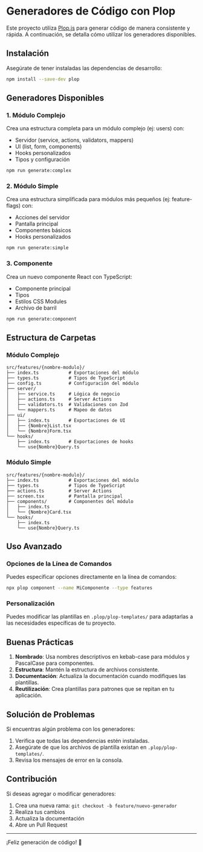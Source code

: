 # Generadores de Código con Plop

Este proyecto utiliza [Plop.js](https://plopjs.com/) para generar código de manera consistente y rápida. A continuación, se detalla cómo utilizar los generadores disponibles.

## Instalación

Asegúrate de tener instaladas las dependencias de desarrollo:

```bash
npm install --save-dev plop
```

## Generadores Disponibles

### 1. Módulo Complejo

Crea una estructura completa para un módulo complejo (ej: users) con:
- Servidor (service, actions, validators, mappers)
- UI (list, form, components)
- Hooks personalizados
- Tipos y configuración

```bash
npm run generate:complex
```

### 2. Módulo Simple

Crea una estructura simplificada para módulos más pequeños (ej: feature-flags) con:
- Acciones del servidor
- Pantalla principal
- Componentes básicos
- Hooks personalizados

```bash
npm run generate:simple
```

### 3. Componente

Crea un nuevo componente React con TypeScript:
- Componente principal
- Tipos
- Estilos CSS Modules
- Archivo de barril

```bash
npm run generate:component
```

## Estructura de Carpetas

### Módulo Complejo
```
src/features/{nombre-modulo}/
├── index.ts           # Exportaciones del módulo
├── types.ts           # Tipos de TypeScript
├── config.ts          # Configuración del módulo
├── server/
│   ├── service.ts     # Lógica de negocio
│   ├── actions.ts     # Server Actions
│   ├── validators.ts  # Validaciones con Zod
│   └── mappers.ts     # Mapeo de datos
├── ui/
│   ├── index.ts       # Exportaciones de UI
│   ├── {Nombre}List.tsx
│   └── {Nombre}Form.tsx
└── hooks/
    ├── index.ts       # Exportaciones de hooks
    └── use{Nombre}Query.ts
```

### Módulo Simple
```
src/features/{nombre-modulo}/
├── index.ts           # Exportaciones del módulo
├── types.ts           # Tipos de TypeScript
├── actions.ts         # Server Actions
├── screen.tsx         # Pantalla principal
├── components/        # Componentes del módulo
│   ├── index.ts
│   └── {Nombre}Card.tsx
└── hooks/
    ├── index.ts
    └── use{Nombre}Query.ts
```

## Uso Avanzado

### Opciones de la Línea de Comandos

Puedes especificar opciones directamente en la línea de comandos:

```bash
npx plop component --name MiComponente --type features
```

### Personalización

Puedes modificar las plantillas en `.plop/plop-templates/` para adaptarlas a las necesidades específicas de tu proyecto.

## Buenas Prácticas

1. **Nombrado**: Usa nombres descriptivos en kebab-case para módulos y PascalCase para componentes.
2. **Estructura**: Mantén la estructura de archivos consistente.
3. **Documentación**: Actualiza la documentación cuando modifiques las plantillas.
4. **Reutilización**: Crea plantillas para patrones que se repitan en tu aplicación.

## Solución de Problemas

Si encuentras algún problema con los generadores:

1. Verifica que todas las dependencias estén instaladas.
2. Asegúrate de que los archivos de plantilla existan en `.plop/plop-templates/`.
3. Revisa los mensajes de error en la consola.

## Contribución

Si deseas agregar o modificar generadores:

1. Crea una nueva rama: `git checkout -b feature/nuevo-generador`
2. Realiza tus cambios
3. Actualiza la documentación
4. Abre un Pull Request

---

¡Feliz generación de código! 🚀
